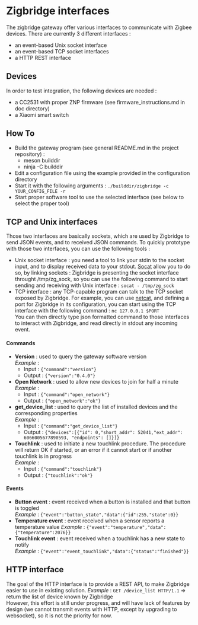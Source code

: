 # Zigbridge interfaces

The zigbridge gateway offer various interfaces to communicate with Zigbee devices. There are currently 3 different interfaces :
* an event-based Unix socket interface
* an event-based TCP socket interfaces
* a HTTP REST interface

## Devices
In order to test integration, the following devices are needed :
* a CC2531 with proper ZNP firmware (see firmware_instructions.md in doc directory)
* a Xiaomi smart switch

## How To
* Build the gateway program (see general README.md in the project repository) :
  * meson builddir
  * ninja -C builddir
* Edit a configuration file using the example provided in the configuration directory
* Start it with the following arguments :
`./builddir/zigbridge -c YOUR_CONFIG_FILE -r`
* Start proper software tool to use the selected interface (see below to select the proper tool)


## TCP and Unix interfaces
Those two interfaces are basically sockets, which are used by Zigbridge to send JSON events, and to received JSON commands.
To quickly prototype with those two interfaces, you can use the following tools :
* Unix socket interface : you need a tool to link your stdin to the socket input, and to display received data to your stdout. [Socat](https://linux.die.net/man/1/socat) allow you to do so, by linking sockets : Zigbridge is presenting the socket interface throught /tmp/zg_sock, so you can use the following command to start sending and receiving with Unix interface : `socat - /tmp/zg_sock`
* TCP interface : any TCP-capable program can talk to the TCP socket exposed by Zigbridge. For example, you can use [netcat](https://linux.die.net/man/1/nc), and defining a port for Zigbridge in its configuration, you can start using the TCP interface with the following command : `nc 127.0.0.1 $PORT`  
You can then directly type json formatted command to those interfaces to interact with Zigbridge, and read directly in stdout any incoming event.

#### Commands
* **Version** : used to query the gateway software version  
*Example* :
  * Input : `{"command":"version"}`
  * Output : `{"version":"0.4.0"}`
* **Open Network** : used to allow new devices to join for half a minute  
  *Example* :
    * Input : `{"command":"open_network"}`
    * Output : `{"open_network":"ok"}`
* **get_device_list** : used to query the list of installed devices and the corresponding properties  
  *Example* :
    * Input : `{"command":"get_device_list"}`
    * Output : `{"devices":[{"id": 0,"short_addr": 52041,"ext_addr": 6066005677890593, "endpoints": []}]}`
* **Touchlink** : used to initiate a new touchlink procedure. The procedure will return OK if started, or an error if it cannot start or if another touchlink is in progress  
  *Example* :
    * Input : `{"command":"touchlink"}`
    * Output : `{"touchlink":"ok"}`

#### Events
* **Button event** : event received when a button is installed and that button is toggled  
  *Example* : `{"event":"button_state","data":{"id":255,"state":0}}`  
* **Temperature event** : event received when a sensor reports a temperature value
  *Example* : `{"event":"temperature","data":{"temperature":2076}}`  
* **Touchlink event** : event received when a touchlink has a new state to notify  
  *Example* : `{"event":"event_touchlink","data":{"status":"finished"}}`

## HTTP interface
The goal of the HTTP interface is to provide a REST API, to make Zigbridge easier to use in existing solution.
*Example* : `GET /device_list HTTP/1.1` => return the list of device known by Zigbridge  
However, this effort is still under progress, and will have lack of features by design (we cannot transmit events with HTTP, except by upgrading to websocket), so it is not the priority for now.
